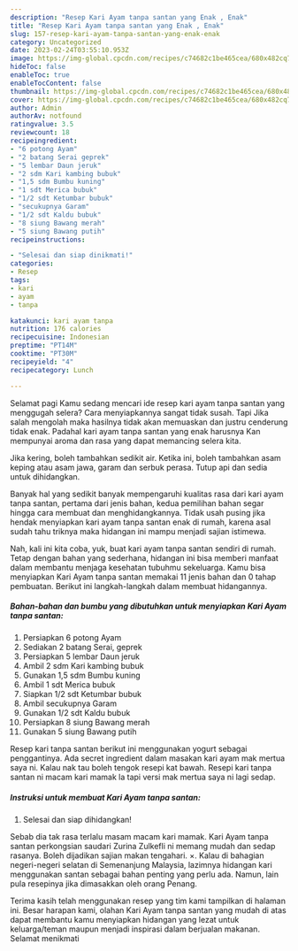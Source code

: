 ```yaml
---
description: "Resep Kari Ayam tanpa santan yang Enak , Enak"
title: "Resep Kari Ayam tanpa santan yang Enak , Enak"
slug: 157-resep-kari-ayam-tanpa-santan-yang-enak-enak
category: Uncategorized
date: 2023-02-24T03:55:10.953Z
image: https://img-global.cpcdn.com/recipes/c74682c1be465cea/680x482cq70/kari-ayam-tanpa-santan-foto-resep-utama.jpg
hideToc: false
enableToc: true
enableTocContent: false
thumbnail: https://img-global.cpcdn.com/recipes/c74682c1be465cea/680x482cq70/kari-ayam-tanpa-santan-foto-resep-utama.jpg
cover: https://img-global.cpcdn.com/recipes/c74682c1be465cea/680x482cq70/kari-ayam-tanpa-santan-foto-resep-utama.jpg
author: Admin
authorAv: notfound
ratingvalue: 3.5
reviewcount: 18
recipeingredient:
- "6 potong Ayam"
- "2 batang Serai geprek"
- "5 lembar Daun jeruk"
- "2 sdm Kari kambing bubuk"
- "1,5 sdm Bumbu kuning"
- "1 sdt Merica bubuk"
- "1/2 sdt Ketumbar bubuk"
- "secukupnya Garam"
- "1/2 sdt Kaldu bubuk"
- "8 siung Bawang merah"
- "5 siung Bawang putih"
recipeinstructions:

- "Selesai dan siap dinikmati!"
categories:
- Resep
tags:
- kari
- ayam
- tanpa

katakunci: kari ayam tanpa 
nutrition: 176 calories
recipecuisine: Indonesian
preptime: "PT14M"
cooktime: "PT30M"
recipeyield: "4"
recipecategory: Lunch

---
```



Selamat pagi Kamu sedang mencari ide resep kari ayam tanpa santan yang menggugah selera? Cara menyiapkannya sangat tidak susah. Tapi Jika salah mengolah maka hasilnya tidak akan memuaskan dan justru cenderung tidak enak. Padahal kari ayam tanpa santan yang enak harusnya Kan mempunyai aroma dan rasa yang dapat memancing selera kita.


Jika kering, boleh tambahkan sedikit air. Ketika ini, boleh tambahkan asam keping atau asam jawa, garam dan serbuk perasa. Tutup api dan sedia untuk dihidangkan.

Banyak hal yang sedikit banyak mempengaruhi kualitas rasa dari kari ayam tanpa santan, pertama dari jenis bahan, kedua pemilihan bahan segar hingga cara membuat dan menghidangkannya. Tidak usah pusing jika hendak menyiapkan kari ayam tanpa santan enak di rumah, karena asal sudah tahu triknya maka hidangan ini mampu menjadi sajian istimewa.


Nah, kali ini kita coba, yuk, buat kari ayam tanpa santan sendiri di rumah. Tetap dengan bahan yang sederhana, hidangan ini bisa memberi manfaat dalam membantu menjaga kesehatan tubuhmu sekeluarga. Kamu bisa menyiapkan Kari Ayam tanpa santan memakai 11 jenis bahan dan 0 tahap pembuatan. Berikut ini langkah-langkah dalam membuat hidangannya.

<!--inarticleads1-->

##### Bahan-bahan dan bumbu yang dibutuhkan untuk menyiapkan Kari Ayam tanpa santan:

1. Persiapkan 6 potong Ayam
1. Sediakan 2 batang Serai, geprek
1. Persiapkan 5 lembar Daun jeruk
1. Ambil 2 sdm Kari kambing bubuk
1. Gunakan 1,5 sdm Bumbu kuning
1. Ambil 1 sdt Merica bubuk
1. Siapkan 1/2 sdt Ketumbar bubuk
1. Ambil secukupnya Garam
1. Gunakan 1/2 sdt Kaldu bubuk
1. Persiapkan 8 siung Bawang merah
1. Gunakan 5 siung Bawang putih


Resep kari tanpa santan berikut ini menggunakan yogurt sebagai penggantinya. Ada secret ingredient dalam masakan kari ayam mak mertua saya ni. Kalau nak tau boleh tengok resepi kat bawah. Resepi kari tanpa santan ni macam kari mamak la tapi versi mak mertua saya ni lagi sedap. 

<!--inarticleads2-->

##### Instruksi untuk membuat Kari Ayam tanpa santan:


1. Selesai dan siap dihidangkan!

Sebab dia tak rasa terlalu masam macam kari mamak. Kari Ayam tanpa santan perkongsian saudari Zurina Zulkefli ni memang mudah dan sedap rasanya. Boleh dijadikan sajian makan tengahari. ×. Kalau di bahagian negeri-negeri selatan di Semenanjung Malaysia, lazimnya hidangan kari menggunakan santan sebagai bahan penting yang perlu ada. Namun, lain pula resepinya jika dimasakkan oleh orang Penang. 

Terima kasih telah menggunakan resep yang tim kami tampilkan di halaman ini. Besar harapan kami, olahan Kari Ayam tanpa santan yang mudah di atas dapat membantu kamu menyiapkan hidangan yang lezat untuk keluarga/teman maupun menjadi inspirasi dalam berjualan makanan. Selamat menikmati
